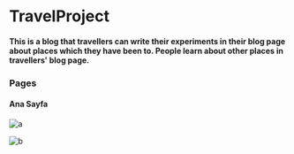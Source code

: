 # TravelProject

#### This is a blog that travellers can write their experiments in their blog page about places which they have been to. People learn about other places in travellers' blog page.

### Pages

#### Ana Sayfa

![a](https://user-images.githubusercontent.com/74780105/135604541-ef8e936b-503a-4142-a63e-84d8eeef9079.PNG)

![b](https://user-images.githubusercontent.com/74780105/135604579-fa59c22f-595c-4908-b524-3b8558b7356c.PNG)

